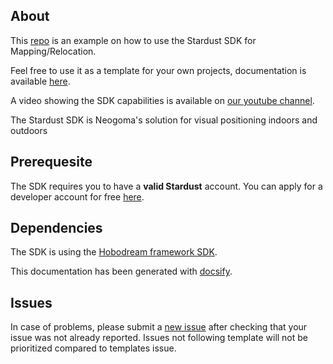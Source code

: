 ## About
This [repo](https://github.com/Neogoma/stardust-SDK) is an example on how to use the Stardust SDK for Mapping/Relocation.

Feel free to use it as a template for your own projects, documentation is available [here](https://neogoma.github.io/stardust-sdk-doc/).

A video showing the SDK capabilities is available on [our youtube channel](https://www.youtube.com/watch?v=RCIwYGtyXI4).

The Stardust SDK is Neogoma's solution for visual positioning indoors and outdoors

## Prerequesite
The SDK requires you to have a **valid Stardust** account. You can apply for a developer account for free [here](https://stardust.neogoma.com/).


## Dependencies
The SDK is using the [Hobodream framework SDK](https://github.com/Neogoma/hobodream).

This documentation has been generated with [docsify](https://docsify.js.org).

## Issues
In case of problems, please submit a [new issue](https://github.com/Neogoma/stardust/issues) after checking that your issue was not already reported.
Issues not following template will not be prioritized compared to templates issue.


